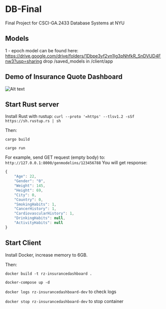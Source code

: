 # DB-Final
Final Project for CSCI-GA.2433 Database Systems at NYU

## Models
1 - epoch model can be found here: https://drive.google.com/drive/folders/1Dbpe3yf2vn1Ig3pNhfkR_SnDVUD4Fnw3?usp=sharing
drop /saved_models in /client/app

## Demo of Insurance Quote Dashboard
![Alt text](chat_demo.gif)

## Start Rust server
Install Rust with rustup: ```curl --proto '=https' --tlsv1.2 -sSf https://sh.rustup.rs | sh```

Then:

``` cargo build ```

``` cargo run ```

For example, send GET request (empty body) to:
```http://127.0.0.1:8000/genmodelins/123456788```
You will get response:
```javascript
{
    "Age": 22,
    "Gender": "0",
    "Weight": 145,
    "Height": 69,
    "City": 0,
    "Country": 0,
    "SmokingHabits": 1,
    "CancerHistory": 1,
    "CardiovascularHistory": 1,
    "DrinkingHabits": null,
    "ActivityHabits": null
}
```

## Start Client
Install Docker, increase memory to 6GB.

Then:

``` docker build -t rz-insurancedashboard . ```

``` docker-compose up -d ```

``` docker logs rz-insurancedashboard-dev ``` to check logs

``` docker stop rz-insurancedashboard-dev ``` to stop container

